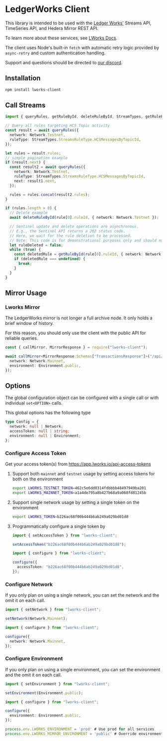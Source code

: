# LedgerWorks Client

This library is intended to be used with the [Ledger Works'](https://lworks.io) Streams API, TimeSeries API, and Hedera Mirror REST API.

To learn more about these services, see [LWorks Docs](https://docs.lworks.io).

The client uses Node's built-in `fetch` with automatic retry logic provided by `async-retry` and custom authentication handling.

Support and questions should be directed to [our discord](https://discord.gg/Rph3nbEEFA).

## Installation

```sh
npm install lworks-client
```

## Call Streams

```ts
import { queryRules, getRuleById, deleteRuleById, StreamTypes, getRuleById } from "lworks-client";

// Query all rules targeting HCS Topic activity
const result = await queryRules({
  network: Network.Testnet,
  ruleType: StreamTypes.StreamsRuleType.HCSMessagesByTopicId,
});

let rules = result.rules;
// simple pagination example
if (result.next) {
  const result2 = await queryRules({
    network: Network.Testnet,
    ruleType: StreamTypes.StreamsRuleType.HCSMessagesByTopicId,
    next: result1.next,
  });

  rules = rules.concat(result2.rules);
}

if (rules.length > 0) {
  // Delete example
  await deleteRuleById(rule[0].ruleId, { network: Network.Testnet });

  // Sentinel update and delete operations are asynchronous.
  // E.g., the Sentinel API returns a 202 status code.
  // Here, we wait for the rule deletion to be processed.
  // Note: This code is for demonstrational purposes only and should not be used as written.
  let ruleDeleted = false;
  while (true) {
    const deletedRule = getRuleById(rule[0].ruleId, { network: Network.Testnet });
    if (deletedRule === undefined) {
      break;
    }
  }
}
```

## Mirror Usage

### Lworks Mirror

The LedgerWorks mirror is not longer a full archive node. It only holds a brief window of history.

For this reason, you should only use the client with the public API for reliable queries.

```ts
const { callMirror, MirrorResponse } = require("lworks-client");

await callMirror<MirrorResponse.Schemas["TransactionsResponse"]>("/api/v1/transactions?limit=100", {
  network: Network.Mainnet,
  environment: Environment.public,
});
```

## Options

The global configuration object can be configured with a single call or with individual `set<OPTION>` calls.

This global options has the following type

```ts
type Config = {
  network: null | Network;
  accessToken: null | string;
  environment: null | Environment;
};
```

### Configure Access Token

Get your access token(s) from <https://app.lworks.io/api-access-tokens>

1. Support both `mainnet` and `testnet` usage by setting access tokens for both on the environment

   ```sh
   export LWORKS_TESTNET_TOKEN=462c5e6dd0314fdbbbb48497949ba201
   export LWORKS_MAINNET_TOKEN=a1a4de795a8b427b68a9a068fd81245b
   ```

1. Support single network usage by setting a single token on the environment

   ```sh
   export LWORKS_TOKEN=b226ac68f00b444b6ab249a029bd01d8
   ```

1. Programmatically configure a single token by

   ```ts
   import { setAccessToken } from "lworks-client";

   setAccessToken("b226ac68f00b444b6ab249a029bd01d8");
   ```

   ```ts
   import { configure } from "lworks-client";

   configure({
     accessToken: "b226ac68f00b444b6ab249a029bd01d8",
   });
   ```

### Configure Network

If you only plan on using a single network, you can set the network and the omit it on each call.

```ts
import { setNetwork } from "lworks-client";

setNetwork(Network.Mainnet);
```

```ts
import { configure } from "lworks-client";

configure({
  network: Network.Mainnet,
});
```

### Configure Environment

If you only plan on using a single environment, you can set the environment and the omit it on each call.

```ts
import { setEnvironment } from "lworks-client";

setEnvironment(Environment.public);
```

```ts
import { configure } from "lworks-client";

configure({
  environment: Environment.public,
});
```

```ts
process.env.LWORKS_ENVIRONMENT = 'prod' # Use prod for all services
process.env.LWORKS_MIRROR_ENVIRONMENT = 'public' # Override environment for the mirror only.
```
